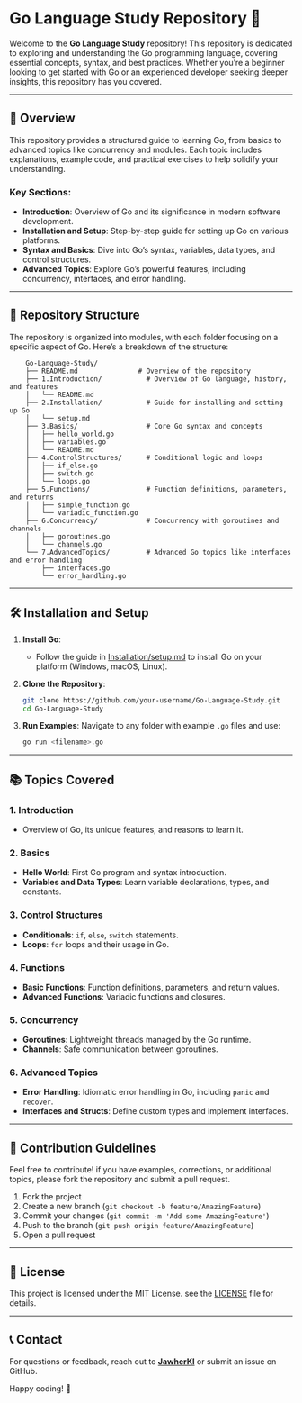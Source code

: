# Go Language Study Repository 📘
Welcome to the **Go Language Study** repository! This repository is dedicated to exploring and understanding the Go programming language, covering essential concepts, syntax, and best practices. Whether you’re a beginner looking to get started with Go or an experienced developer seeking deeper insights, this repository has you covered.

---

## 🌟 Overview
This repository provides a structured guide to learning Go, from basics to advanced topics like concurrency and modules. Each topic includes explanations, example code, and practical exercises to help solidify your understanding.

### Key Sections:
- **Introduction**: Overview of Go and its significance in modern software development.
- **Installation and Setup**: Step-by-step guide for setting up Go on various platforms.
- **Syntax and Basics**: Dive into Go’s syntax, variables, data types, and control structures.
- **Advanced Topics**: Explore Go’s powerful features, including concurrency, interfaces, and error handling.

---

## 📂 Repository Structure

The repository is organized into modules, with each folder focusing on a specific aspect of Go. Here’s a breakdown of the structure:
```
    Go-Language-Study/
    ├── README.md               # Overview of the repository
    ├── 1.Introduction/           # Overview of Go language, history, and features
    │   └── README.md
    ├── 2.Installation/           # Guide for installing and setting up Go
    │   └── setup.md
    ├── 3.Basics/                 # Core Go syntax and concepts
    │   ├── hello_world.go
    │   ├── variables.go
    │   └── README.md
    ├── 4.ControlStructures/      # Conditional logic and loops
    │   ├── if_else.go
    │   ├── switch.go
    │   └── loops.go
    ├── 5.Functions/              # Function definitions, parameters, and returns
    │   ├── simple_function.go
    │   └── variadic_function.go
    ├── 6.Concurrency/            # Concurrency with goroutines and channels
    │   ├── goroutines.go
    │   └── channels.go
    └── 7.AdvancedTopics/         # Advanced Go topics like interfaces and error handling
        ├── interfaces.go
        └── error_handling.go
```
---

## 🛠 Installation and Setup

1. **Install Go**:
   - Follow the guide in [Installation/setup.md](Installation/setup.md) to install Go on your platform (Windows, macOS, Linux).

2. **Clone the Repository**:
   ```bash
   git clone https://github.com/your-username/Go-Language-Study.git
   cd Go-Language-Study
   ```

3. **Run Examples**:
   Navigate to any folder with example `.go` files and use:
   ```bash
   go run <filename>.go
   ```
---

## 📚 Topics Covered

### 1. Introduction
   - Overview of Go, its unique features, and reasons to learn it.

### 2. Basics
   - **Hello World**: First Go program and syntax introduction.
   - **Variables and Data Types**: Learn variable declarations, types, and constants.

### 3. Control Structures
   - **Conditionals**: `if`, `else`, `switch` statements.
   - **Loops**: `for` loops and their usage in Go.

### 4. Functions
   - **Basic Functions**: Function definitions, parameters, and return values.
   - **Advanced Functions**: Variadic functions and closures.

### 5. Concurrency
   - **Goroutines**: Lightweight threads managed by the Go runtime.
   - **Channels**: Safe communication between goroutines.

### 6. Advanced Topics
   - **Error Handling**: Idiomatic error handling in Go, including `panic` and `recover`.
   - **Interfaces and Structs**: Define custom types and implement interfaces.

---

## 🤖 Contribution Guidelines

Feel free to contribute! if you have examples, corrections, or additional topics, please fork the repository and submit a pull request.

1. Fork the project
2. Create a new branch (`git checkout -b feature/AmazingFeature`)
3. Commit your changes (`git commit -m 'Add some AmazingFeature'`)
4. Push to the branch (`git push origin feature/AmazingFeature`)
5. Open a pull request

---

## 📝 License
This project is licensed under the MIT License. see the [LICENSE](LICENSE) file for details.

---

## 📞 Contact
For questions or feedback, reach out to **[JawherKl](mailto:kalleljawher4@gmail.com)** or submit an issue on GitHub.

Happy coding! 🎉
